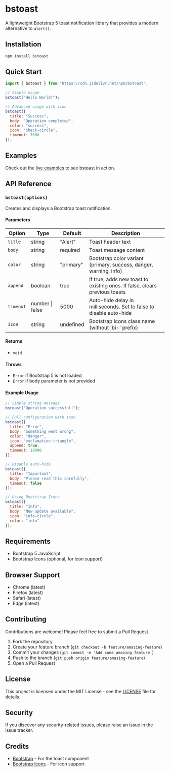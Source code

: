 # bstoast

A lightweight Bootstrap 5 toast notification library that provides a modern alternative to `alert()`.

## Installation

```bash
npm install bstoast
```

## Quick Start

```js
import { bstoast } from "https://cdn.jsdelivr.net/npm/bstoast";

// Simple usage
bstoast("Hello World!");

// Advanced usage with icon
bstoast({
  title: "Success",
  body: "Operation completed",
  color: "success",
  icon: "check-circle",
  timeout: 3000
});
```

## Examples

Check out the [live examples](examples/test.html) to see bstoast in action.

## API Reference

### `bstoast(options)`

Creates and displays a Bootstrap toast notification.

#### Parameters

| Option | Type | Default | Description |
|--------|------|---------|-------------|
| `title` | string | "Alert" | Toast header text |
| `body` | string | required | Toast message content |
| `color` | string | "primary" | Bootstrap color variant (primary, success, danger, warning, info) |
| `append` | boolean | true | If true, adds new toast to existing ones. If false, clears previous toasts |
| `timeout` | number \| false | 5000 | Auto-hide delay in milliseconds. Set to false to disable auto-hide |
| `icon` | string | undefined | Bootstrap Icons class name (without 'bi-' prefix) |

#### Returns
- `void`

#### Throws
- `Error` if Bootstrap 5 is not loaded
- `Error` if body parameter is not provided

#### Example Usage

```js
// Simple string message
bstoast("Operation successful!");

// Full configuration with icon
bstoast({
  title: "Error",
  body: "Something went wrong",
  color: "danger",
  icon: "exclamation-triangle",
  append: true,
  timeout: 10000
});

// Disable auto-hide
bstoast({
  title: "Important",
  body: "Please read this carefully",
  timeout: false
});

// Using Bootstrap Icons
bstoast({
  title: "Info",
  body: "New update available",
  icon: "info-circle",
  color: "info"
});
```

## Requirements

- Bootstrap 5 JavaScript
- Bootstrap Icons (optional, for icon support)

## Browser Support

- Chrome (latest)
- Firefox (latest)
- Safari (latest)
- Edge (latest)

## Contributing

Contributions are welcome! Please feel free to submit a Pull Request.

1. Fork the repository
2. Create your feature branch (`git checkout -b feature/amazing-feature`)
3. Commit your changes (`git commit -m 'Add some amazing feature'`)
4. Push to the branch (`git push origin feature/amazing-feature`)
5. Open a Pull Request

## License

This project is licensed under the MIT License - see the [LICENSE](LICENSE) file for details.

## Security

If you discover any security-related issues, please raise an issue in the issue tracker.

## Credits

- [Bootstrap](https://getbootstrap.com/) - For the toast component
- [Bootstrap Icons](https://icons.getbootstrap.com/) - For icon support